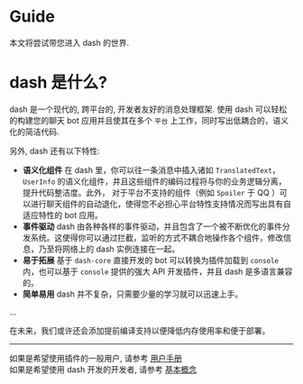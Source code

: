 # Guide

本文将尝试带您进入 dash 的世界.

# dash 是什么?

dash 是一个现代的, 跨平台的, 开发者友好的消息处理框架. 使用 dash 可以轻松的构建您的聊天 bot 应用并且使其在多个 `平台`
上工作，同时写出低耦合的，语义化的简洁代码.

另外, dash 还有以下特性:

- **语义化组件** 在 dash 里，你可以往一条消息中插入诸如 `TranslatedText`，`UserInfo` 的语义化组件，并且这些组件的编码过程将与你的业务逻辑分离，提升代码整洁度。此外，
对于平台不支持的组件（例如 `Spoiler` 于 QQ ）可以进行聊天组件的自动退化，使得您不必担心平台特性支持情况而写出具有自适应特性的 bot 应用。
- **事件驱动** dash 由各种各样的事件驱动，并且包含了一个被不断优化的事件分发系统。这使得你可以通过拦截，监听的方式不耦合地操作各个组件，修改信息，乃至将网络上的 dash 实例连接在一起。
- **易于拓展** 基于 `dash-core` 直接开发的 bot 可以转换为插件加载到 `console` 内，也可以基于 `console` 提供的强大 API 开发插件，并且 dash 是多语言兼容的。
- **简单易用** dash 并不复杂，只需要少量的学习就可以迅速上手。

...  

在未来，我们或许还会添加提前编译支持以便降低内存使用率和便于部署。

---

如果是希望使用插件的一般用户, 请参考 [用户手册](./user/Manual.md)  
如果是希望使用 dash 开发的开发者, 请参考 [基本概念](./dev/Concepts.md)



